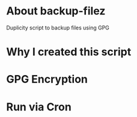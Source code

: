 # About backup-filez
Duplicity script to backup files using GPG

# Why I created this script

# GPG Encryption

# Run via Cron
